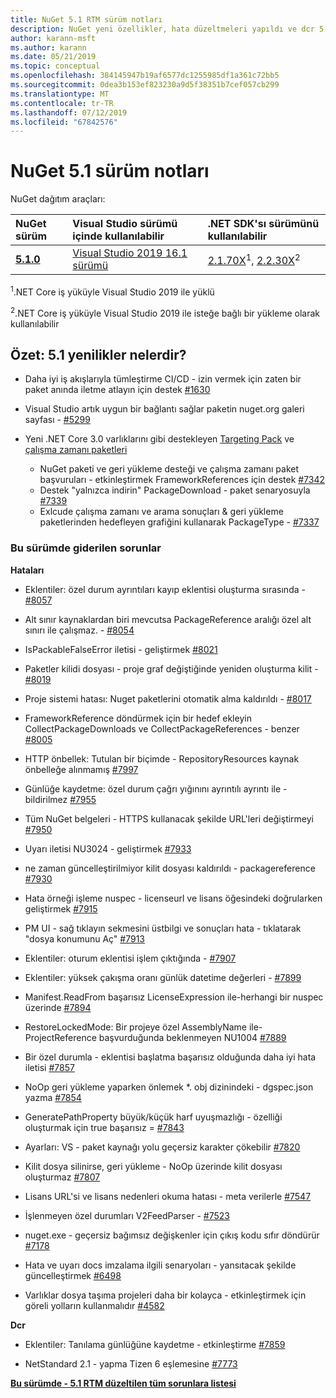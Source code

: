 ```yaml
---
title: NuGet 5.1 RTM sürüm notları
description: NuGet yeni özellikler, hata düzeltmeleri yapıldı ve dcr 5.1 sürüm notları.
author: karann-msft
ms.author: karann
ms.date: 05/21/2019
ms.topic: conceptual
ms.openlocfilehash: 384145947b19af6577dc1255985df1a361c72bb5
ms.sourcegitcommit: 0dea3b153ef823230a9d5f38351b7cef057cb299
ms.translationtype: MT
ms.contentlocale: tr-TR
ms.lasthandoff: 07/12/2019
ms.locfileid: "67842576"
---
```

# <a name="nuget-51-release-notes"></a>NuGet 5.1 sürüm notları

NuGet dağıtım araçları:

| NuGet sürüm | Visual Studio sürümü içinde kullanılabilir| .NET SDK'sı sürümünü kullanılabilir|
|:---|:---|:---|
| [**5.1.0**](https://nuget.org/downloads) | [Visual Studio 2019 16.1 sürümü](https://visualstudio.microsoft.com/downloads/) | [2.1.70X](https://dotnet.microsoft.com/download/dotnet-core/2.1)<sup>1</sup>, [2.2.30X](https://dotnet.microsoft.com/download/dotnet-core/2.2)<sup>2</sup> |

<sup>1</sup>.NET Core iş yüküyle Visual Studio 2019 ile yüklü 

<sup>2</sup>.NET Core iş yüküyle Visual Studio 2019 ile isteğe bağlı bir yükleme olarak kullanılabilir

## <a name="summary-whats-new-in-51"></a>Özet: 5.1 yenilikler nelerdir?

* Daha iyi iş akışlarıyla tümleştirme CI/CD - izin vermek için zaten bir paket anında iletme atlayın için destek [#1630](https://github.com/NuGet/Home/issues/1630#issuecomment-483461100)

* Visual Studio artık uygun bir bağlantı sağlar paketin nuget.org galeri sayfası - [#5299](https://github.com/NuGet/Home/issues/5299#issuecomment-494458510)

* Yeni .NET Core 3.0 varlıklarını gibi destekleyen [Targeting Pack](https://github.com/dotnet/cli/issues/10006) ve [çalışma zamanı paketleri](https://github.com/dotnet/cli/issues/10007)
  * NuGet paketi ve geri yükleme desteği ve çalışma zamanı paket başvuruları - etkinleştirmek FrameworkReferences için destek [#7342](https://github.com/NuGet/Home/issues/7342)
  * Destek "yalnızca indirin" PackageDownload - paket senaryosuyla [#7339](https://github.com/NuGet/Home/issues/7339)
  * Exlcude çalışma zamanı ve arama sonuçları & geri yükleme paketlerinden hedefleyen grafiğini kullanarak PackageType - [#7337](https://github.com/NuGet/Home/issues/7337)

### <a name="issues-fixed-in-this-release"></a>Bu sürümde giderilen sorunlar

**Hataları**

* Eklentiler: özel durum ayrıntıları kayıp eklentisi oluşturma sırasında - [#8057](https://github.com/NuGet/Home/issues/8057)

* Alt sınır kaynaklardan biri mevcutsa PackageReference aralığı özel alt sınırı ile çalışmaz. - [#8054](https://github.com/NuGet/Home/issues/8054)

* IsPackableFalseError iletisi - geliştirmek [#8021](https://github.com/NuGet/Home/issues/8021)

* Paketler kilidi dosyası - proje graf değiştiğinde yeniden oluşturma kilit - [#8019](https://github.com/NuGet/Home/issues/8019)

* Proje sistemi hatası: Nuget paketlerini otomatik alma kaldırıldı - [#8017](https://github.com/NuGet/Home/issues/8017)

* FrameworkReference döndürmek için bir hedef ekleyin CollectPackageDownloads ve CollectPackageReferences - benzer [#8005](https://github.com/NuGet/Home/issues/8005)

* HTTP önbellek:  Tutulan bir biçimde - RepositoryResources kaynak önbelleğe alınmamış [#7997](https://github.com/NuGet/Home/issues/7997)

* Günlüğe kaydetme: özel durum çağrı yığınını ayrıntılı ayrıntı ile - bildirilmez [#7955](https://github.com/NuGet/Home/issues/7955)

* Tüm NuGet belgeleri - HTTPS kullanacak şekilde URL'leri değiştirmeyi [#7950](https://github.com/NuGet/Home/issues/7950)

* Uyarı iletisi NU3024 - geliştirmek [#7933](https://github.com/NuGet/Home/issues/7933)

* ne zaman güncelleştirilmiyor kilit dosyası kaldırıldı - packagereference [#7930](https://github.com/NuGet/Home/issues/7930)

* Hata örneği işleme nuspec - licenseurl ve lisans öğesindeki doğrularken geliştirmek [#7915](https://github.com/NuGet/Home/issues/7915)

* PM UI - sağ tıklayın sekmesini üstbilgi ve sonuçları hata - tıklatarak "dosya konumunu Aç" [#7913](https://github.com/NuGet/Home/issues/7913)

* Eklentiler: oturum eklentisi işlem çıktığında - [#7907](https://github.com/NuGet/Home/issues/7907)

* Eklentiler: yüksek çakışma oranı günlük datetime değerleri - [#7899](https://github.com/NuGet/Home/issues/7899)

* Manifest.ReadFrom başarısız LicenseExpression ile-herhangi bir nuspec üzerinde [#7894](https://github.com/NuGet/Home/issues/7894)

* RestoreLockedMode: Bir projeye özel AssemblyName ile-ProjectReference başvurduğunda beklenmeyen NU1004 [#7889](https://github.com/NuGet/Home/issues/7889)

* Bir özel durumla - eklentisi başlatma başarısız olduğunda daha iyi hata iletisi [#7857](https://github.com/NuGet/Home/issues/7857)

* NoOp geri yükleme yaparken önlemek *. obj dizinindeki - dgspec.json yazma [#7854](https://github.com/NuGet/Home/issues/7854)

* GeneratePathProperty büyük/küçük harf uyuşmazlığı - özelliği oluşturmak için true başarısız = [#7843](https://github.com/NuGet/Home/issues/7843)

* Ayarları: VS - paket kaynağı yolu geçersiz karakter çökebilir [#7820](https://github.com/NuGet/Home/issues/7820)

* Kilit dosya silinirse, geri yükleme - NoOp üzerinde kilit dosyası oluşturmaz [#7807](https://github.com/NuGet/Home/issues/7807)

* Lisans URL'si ve lisans nedenleri okuma hatası - meta verilerle [#7547](https://github.com/NuGet/Home/issues/7547)

* İşlenmeyen özel durumları V2FeedParser - [#7523](https://github.com/NuGet/Home/issues/7523)

* nuget.exe - geçersiz bağımsız değişkenler için çıkış kodu sıfır döndürür [#7178](https://github.com/NuGet/Home/issues/7178)

* Hata ve uyarı docs imzalama ilgili senaryoları - yansıtacak şekilde güncelleştirmek [#6498](https://github.com/NuGet/Home/issues/6498)

* Varlıklar dosya taşıma projeleri daha bir kolayca - etkinleştirmek için göreli yolların kullanmalıdır [#4582](https://github.com/NuGet/Home/issues/4582)

**Dcr**

* Eklentiler: Tanılama günlüğüne kaydetme - etkinleştirme [#7859](https://github.com/NuGet/Home/issues/7859)

* NetStandard 2.1 - yapma Tizen 6 eşlemesine [#7773](https://github.com/NuGet/Home/issues/7773)

**[Bu sürümde - 5.1 RTM düzeltilen tüm sorunlara listesi](https://github.com/nuget/home/issues?q=is%3Aissue+is%3Aclosed+milestone%3A%225.1")**
